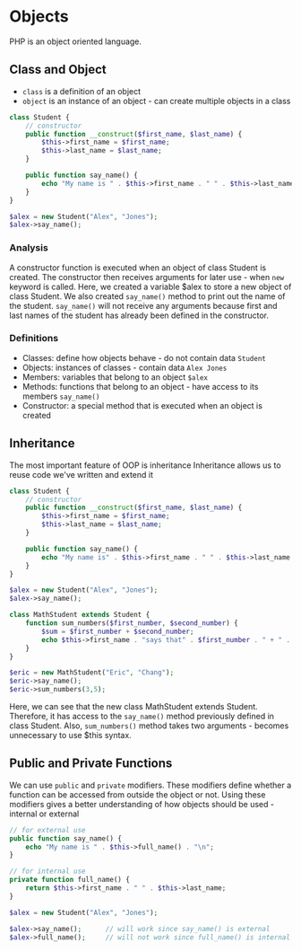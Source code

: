 # Objects

PHP is an object oriented language.

## Class and Object

- `class` is a definition of an object
- `object` is an instance of an object - can create multiple objects in a class

```php
class Student {
    // constructor
    public function __construct($first_name, $last_name) {
        $this->first_name = $first_name;
        $this->last_name = $last_name;
    }

    public function say_name() {
        echo "My name is " . $this->first_name . " " . $this->last_name . ".\n";
    }
}

$alex = new Student("Alex", "Jones");
$alex->say_name();
```
### Analysis

A constructor function is executed when an object of class Student is created.
The constructor then receives arguments for later use - when `new` keyword is called.
Here, we created a variable $alex to store a new object of class Student. 
We also created `say_name()` method to print out the name of the student.
`say_name()` will not receive any arguments because first and last names of the student has already been defined in the constructor.

### Definitions

- Classes: define how objects behave - do not contain data `Student`
- Objects: instances of classes - contain data `Alex Jones`
- Members: variables that belong to an object `$alex`
- Methods: functions that belong to an object - have access to its members `say_name()`
- Constructor: a special method that is executed when an object is created

## Inheritance

The most important feature of OOP is inheritance
Inheritance allows us to reuse code we've written and extend it

```php
class Student {
    // constructor
    public function __construct($first_name, $last_name) {
        $this->first_name = $first_name;
        $this->last_name = $last_name;
    }

    public function say_name() {
        echo "My name is" . $this->first_name . " " . $this->last_name . ".\n";
    }
}

$alex = new Student("Alex", "Jones");
$alex->say_name();

class MathStudent extends Student {
    function sum_numbers($first_number, $second_number) {
        $sum = $first_number + $second_number;
        echo $this->first_name . "says that" . $first_number . " + " . $second_number . "is " . $sum;
    }
}

$eric = new MathStudent("Eric", "Chang");
$eric->say_name();
$eric->sum_numbers(3,5);
```
Here, we can see that the new class MathStudent extends Student.
Therefore, it has access to the `say_name()` method previously defined in class Student.
Also, `sum_numbers()` method takes two arguments - becomes unnecessary to use $this syntax.

## Public and Private Functions

We can use `public` and `private` modifiers.
These modifiers define whether a function can be accessed from outside the object or not.
Using these modifiers gives a better understanding of how objects should be used - internal or external

```php
// for external use
public function say_name() {
    echo "My name is " . $this->full_name() . "\n";
}

// for internal use
private function full_name() {
    return $this->first_name . " " . $this->last_name;
}

$alex = new Student("Alex", "Jones");

$alex->say_name();      // will work since say_name() is external
$alex->full_name();     // will not work since full_name() is internal
```

